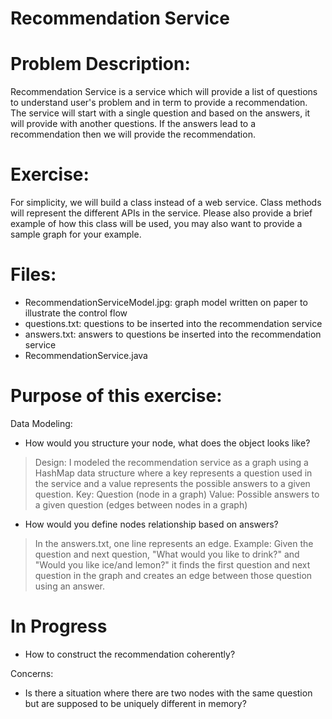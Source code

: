 # Recommendation Service

# Problem Description:
Recommendation Service is a service which will provide a list of questions to understand user's problem and in term to provide a recommendation. The service will start with a single question and based on the answers, it will provide with another questions. If the answers lead to a recommendation then we will provide the recommendation.

# Exercise:
For simplicity, we will build a class instead of a web service. Class methods will represent the different APIs in the service. Please also provide a brief example of how this class will be used, you may also want to provide a sample graph for your example.

# Files:
- RecommendationServiceModel.jpg: graph model written on paper to illustrate the control flow
- questions.txt: questions to be inserted into the recommendation service
- answers.txt: answers to questions be inserted into the recommendation service
- RecommendationService.java

# Purpose of this exercise:
Data Modeling:
- How would you structure your node, what does the object looks like? 
> Design:
I modeled the recommendation service as a graph using a HashMap data structure where a key represents a question used in the service and a value represents the possible answers to a given question. 
Key: Question (node in a graph)
Value: Possible answers to a given question (edges between nodes in a graph)

- How would you define nodes relationship based on answers?
> In the answers.txt, one line represents an edge. 
Example: Given the question and next question, "What would you like to drink?" and "Would you like ice/and lemon?" it finds the first question and next question in the graph and creates an edge between those question using an answer.

# In Progress
- How to construct the recommendation coherently?

Concerns:
- Is there a situation where there are two nodes with the same question but are supposed to be uniquely different in memory?

